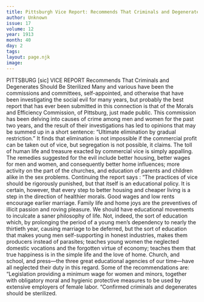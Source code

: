 ```yaml
---
title: Pittsburgh Vice Report: Recommends That Criminals and Degenerates Be Sterilized
author: Unknown
issue: 17
volume: 12
year: 1913
month: 40
day: 2
tags:
layout: page.njk
image:
---
```

PITTSBURG [sic] VICE REPORT    Recommends That Criminals and Degenerates Should Be Sterilized    Many and various have been the commissions and committees, self-appointed, and otherwise that have been investigating the social evil for many years, but probably the best report that has ever been submitted in this connection is that of the Morals and Efficiency Commission, of Pittsburg, just made public.    This commission has been delving into causes of crime among men and women for the past two years, and the result of their investigations has led to opinions that may be summed up in a short sentence: “Ultimate elimination by gradual restriction.” It finds that elimination is not impossible if the commercial profit can be taken out of vice, but segregation is not possible, it claims.    The toll of human life and treasure exacted by commercial vice is simply appalling. The remedies suggested for the evil include better housing, better wages for men and women, and consequently better home influences; more activity on the part of the churches, and education of parents and children alike in the sex problems. Continuing the report says :    “The practices of vice should be rigorously punished, but that itself is an educational policy. It is certain, however, that every step to better housing and cheaper living is a step in the direction of healthier morals. Good wages and low rents encourage earlier marriage. Family life and home joys are the preventives of illicit passion and roving pleasure.   We should have educational movements to inculcate a saner philosophy of life. Not, indeed, the sort of education which, by prolonging the period of a young men’s dependency to nearly the thirtieth year, causing marriage to be deferred, but the sort of education that makes young men self-supporting in honest industries, makes them producers instead of parasites; teaches young women the neglected domestic vocations and the forgotten virtue of economy; teaches them that true happiness is in the simple life and the love of home. Church, and school, and press—the three great educational agencies of our time—have all neglected their duty in this regard.    Some of the recommendations are:    “Legislation providing a minimum wage for women and minors, together with obligatory moral and hygienic protective measures to be used by extensive employers of female labor.    “Confirmed criminals and degenerates should be sterilized. 

